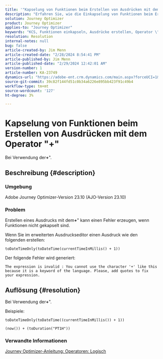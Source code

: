 ```yaml
---
title: '"Kapselung von Funktionen beim Erstellen von Ausdrücken mit dem Operator \"+\"'
description: "Erfahren Sie, wie die Einkapselung von Funktionen beim Erstellen von Ausdrücken mithilfe des Operators \"+\" Fehler in Adobe Journey Optimizer Version 23.10 vermeidet."
solution: Journey Optimizer
product: Journey Optimizer
applies-to: "Journey Optimizer"
keywords: "KCS, Funktionen einkapseln, Ausdrücke erstellen, Operator \"+\", Fehlerbehebung, AJO-Version 23.10, Adobe Journey Optimizer-Version 23.10"
resolution: Resolution
internal-notes: null
bug: false
article-created-by: Jim Menn
article-created-date: "2/28/2024 8:54:41 PM"
article-published-by: Jim Menn
article-published-date: "2/29/2024 12:42:01 AM"
version-number: 1
article-number: KA-23749
dynamics-url: "https://adobe-ent.crm.dynamics.com/main.aspx?forceUCI=1&pagetype=entityrecord&etn=knowledgearticle&id=dc42ec91-7bd6-ee11-9079-6045bd006268"
source-git-commit: 39c82f144fd51c0b34a6226e895bb423f91c49b4
workflow-type: tm+mt
source-wordcount: '127'
ht-degree: 3%

---
```


# Kapselung von Funktionen beim Erstellen von Ausdrücken mit dem Operator &quot;+&quot;


Bei Verwendung der<b>+</b>&quot;.

## Beschreibung {#description}


### Umgebung

Adobe Journey Optimizer-Version 23.10 (AJO-Version 23.10)

### Problem

Erstellen eines Ausdrucks mit dem<b>+</b>&quot; kann einen Fehler erzeugen, wenn Funktionen nicht gekapselt sind.

Wenn Sie im erweiterten Ausdruckseditor einen Ausdruck wie den folgenden erstellen:


```
toDateTimeOnly(toDateTime(currentTimeInMillis() + 1))
```


Der folgende Fehler wird generiert:


```
The expression is invalid : You cannot use the character '+' like this because it is a keyword of the language. Please, add quotes to fix your expression.
```



## Auflösung {#resolution}


Bei Verwendung der<b>+</b>&quot;.

Beispiele:


```
toDateTimeOnly(toDateTime((currentTimeInMillis()) + 1))
```



```
(now()) + (toDuration("PT1H"))
```


### Verwandte Informationen

[Journey Optimizer-Anleitung: Operatoren: Logisch](https://experienceleague.adobe.com/docs/journey-optimizer/using/orchestrate-journeys/building-advanced-conditions-journeys/syntax/operators.html#%2B-2)
